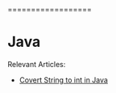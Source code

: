 ==================

# Java

Relevant Articles:
* [Covert String to int in Java](https://frontbackend.com/java/covert-string-to-int-in-java)
